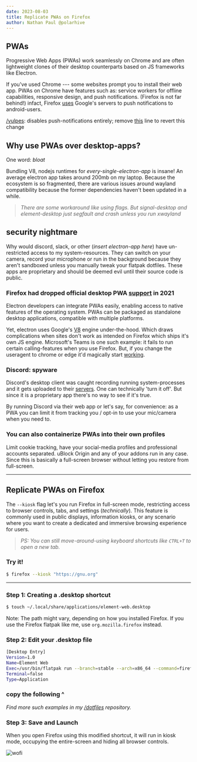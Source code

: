 ```yaml
---
date: 2023-08-03
title: Replicate PWAs on Firefox
author: Nathan Paul @polarhive
---
```

## PWAs

Progressive Web Apps (PWAs) work seamlessly on Chrome and are often lightweight
clones of their desktop counterparts based on JS frameworks like Electron.

If you've used Chrome --- some websites prompt you to install their web app.
PWAs on Chrome have features such as: service workers for offline capabilities,
responsive design, and push notifications. (Firefox is not far behind!) infact,
Firefox [uses](https://support.mozilla.org/en-US/kb/push-notifications-firefox)
Google's servers to push notifications to android-users.

[/vulpes](/vulpes): disables push-notifications entirely; remove [this](https://codeberg.org/polarhive/vulpes/src/commit/32ee807965b01ece2d017ff7e998b661aefefe7d/user.js#L151)
line to revert this change

## Why use PWAs over desktop-apps?

One word: *bloat*

Bundling V8, nodejs runtimes for *every-single-electron-app* is insane!
An average electron app takes around 200mb on my laptop. Because the
ecosystem is so fragmented, there are various issues around wayland
compatibility because the former dependencies haven't been updated in a
while.

> *There are some workaround like using flags. But signal-desktop and element-desktop just segfault and crash unless you run xwayland*

## security nightmare

Why would discord, slack, or other (*insert electron-app here*) have
un-restricted access to my system-resources. They can switch on your
camera, record your microphone or run in the background because they
aren't sandboxed unless you manually tweak your flatpak dotfiles. These
apps are proprietary and should be deemed evil until their source code
is public.

### Firefox had dropped official desktop PWA [support](https://9to5google.com/2021/01/27/firefox-discontinues-work-pwa-desktop/) in 2021

Electron developers can integrate PWAs easily, enabling access to
native features of the operating system. PWAs can be packaged as
standalone desktop applications, compatible with multiple platforms.

Yet, electron uses Google's [V8](https://www.electronjs.org/blog/latest-v8-chromium-features/)
engine under-the-hood. Which draws complications when sites don't work
as intended on Firefox which ships it's own JS engine. Microsoft's Teams
is one such example: it fails to run certain calling-features when you
use Firefox. But, if you change the useragent to chrome or edge it'd magically start
[working](https://addons.mozilla.org/en-US/firefox/addon/teams-phone-fix/).

### Discord: spyware

Discord's desktop client was caught recording running system-processes
and it gets uploaded to their [servers](https://archive.li/qFcQA). One
can technically 'turn it off'. But since it is a proprietary app there's
no way to see if it's true.

By running Discord via their web app or let's say, for convenience: as a
PWA you can limit it from tracking you / opt-in to use your mic/camera
when you need to.

### You can also containerize PWAs into their own profiles

Limit cookie tracking, have your social-media profiles and professional
accounts separated. uBlock Origin and any of your addons run in any case.
Since this is basically a full-screen browser without letting you
restore from full-screen.

---
## Replicate PWAs on Firefox

The `--kiosk` flag let's you run Firefox in full-screen mode,
restricting access to browser controls, tabs, and settings (*technically*). This feature
is commonly used in public displays, information kiosks, or any scenario
where you want to create a dedicated and immersive browsing experience
for users.

> *PS: You can still move-around-using keyboard shortcuts like `CTRL+T` to open a new tab.*

### Try it!

``` bash
$ firefox --kiosk "https://gnu.org"
```

---
### Step 1: Creating a .desktop shortcut

``` bash
$ touch ~/.local/share/applications/element-web.desktop
```

Note: The path might vary, depending on how you installed Firefox. If
you use the Firefox flatpak like me, use `org.mozilla.firefox` instead.

### Step 2: Edit your .desktop file

``` bash
[Desktop Entry]
Version=1.0
Name=Element Web
Exec=/usr/bin/flatpak run --branch=stable --arch=x86_64 --command=firefox --file-forwarding org.mozilla.firefox --kiosk "https://app.element.io/#/home" @@u %u @@
Terminal=false
Type=Application
```

### copy the following ^

*Find more such examples in my [/dotfiles](/dots) repository.*

### Step 3: Save and Launch

When you open Firefox using this modified shortcut, it will run in kiosk
mode, occupying the entire-screen and hiding all browser controls.

![wofi](wofi.jpg)

